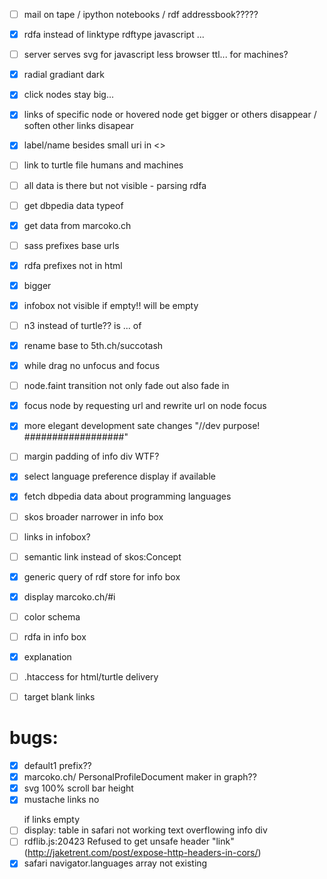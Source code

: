 
- [ ] mail on tape / ipython notebooks / rdf addressbook?????
- [x] rdfa instead of linktype rdftype javascript ...  
- [ ] server serves svg for javascript less browser ttl... for machines?
- [x] radial gradiant dark
- [x] click nodes stay big...
- [x] links of specific node or hovered node get bigger or others disappear / soften other links disapear
- [x] label/name besides small uri in <>
- [ ] link to turtle file humans and machines
- [ ] all data is there but not visible - parsing rdfa
- [ ] get dbpedia data typeof
- [x] get data from marcoko.ch
- [ ] sass prefixes base urls
- [x] rdfa prefixes not in html
- [x] bigger
- [x] infobox not visible if empty!! will be empty
- [ ] n3 instead of turtle?? is ... of
- [x] rename base to 5th.ch/succotash
- [x] while drag no unfocus and focus
- [ ] node.faint transition not only fade out also fade in
- [x] focus node by requesting url and rewrite url on node focus
- [x] more elegant development sate changes "//dev purpose! ##################"
- [ ] margin padding of info div WTF?
- [x] select language preference display if available
- [x] fetch dbpedia data about programming languages
- [ ] skos broader narrower in info box
- [ ] links in infobox?
- [ ] semantic link instead of skos:Concept
- [x] generic query of rdf store for info box
- [x] display marcoko.ch/#i
- [ ] color schema
- [ ] rdfa in info box
- [x] explanation
- [ ] .htaccess for html/turtle delivery
- [ ] target blank links



# bugs:
- [x] default1 prefix??
- [x] marcoko.ch/ PersonalProfileDocument maker in graph??
- [x] svg 100% scroll bar height
- [x] mustache links no <p></p> if links empty
- [ ] display: table in safari not working text overflowing info div
- [ ] rdflib.js:20423 Refused to get unsafe header "link" (http://jaketrent.com/post/expose-http-headers-in-cors/)
- [x] safari navigator.languages array not existing
